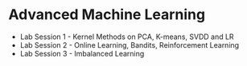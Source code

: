 # Advanced Machine Learning  

- Lab Session 1 - Kernel Methods on PCA, K-means, SVDD and LR   
- Lab Session 2 - Online Learning, Bandits, Reinforcement Learning
- Lab Session 3 - Imbalanced Learning